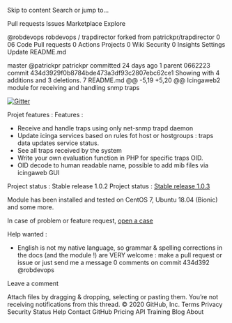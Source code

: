 Skip to content
Search or jump to…

Pull requests
Issues
Marketplace
Explore
 
@robdevops 
robdevops
/
trapdirector
forked from patrickpr/trapdirector
0
06
 Code
 Pull requests 0 Actions
 Projects 0
 Wiki
 Security 0
 Insights
 Settings
Update README.md

 master
@patrickpr
patrickpr committed 24 days ago 
1 parent 0662223 commit 434d3929f0b8784bde473a3df93c2807ebc62ce1
Showing  with 4 additions and 3 deletions.
 7  README.md 
@@ -5,19 +5,20 @@ Icingaweb2 module for receiving and handling snmp traps

[![Gitter](https://badges.gitter.im/trapdirector/community.svg)](https://gitter.im/trapdirector/community?utm_source=badge&utm_medium=badge&utm_campaign=pr-badge) 

Projet features : 
Features : 

-  Receive and handle traps using only net-snmp trapd daemon
-  Update icinga services based on rules fot host or hostgroups : traps data updates service status.
-  See all traps received by the system
-  Write your own evaluation function in PHP for specific traps OID.
-  OID decode to human readable name, possible to add mib files via icingaweb GUI


Project status : Stable release 1.0.2
Project status : [Stable release 1.0.3](https://github.com/patrickpr/trapdirector/releases)

Module has been installed and tested on CentOS 7, Ubuntu 18.04 (Bionic) and some more.

In case of problem or feature request, [open a case](https://github.com/patrickpr/trapdirector/issues/new/choose)

Help wanted : 

-  English is not my native language, so grammar & spelling corrections in the docs (and the module !) are VERY welcome : make a pull request or issue or just send me a message
0 comments on commit 434d392
@robdevops
 
 
Leave a comment

Attach files by dragging & dropping, selecting or pasting them.
 You’re not receiving notifications from this thread.
© 2020 GitHub, Inc.
Terms
Privacy
Security
Status
Help
Contact GitHub
Pricing
API
Training
Blog
About
